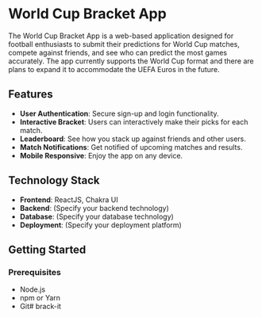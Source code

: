 # World Cup Bracket App

The World Cup Bracket App is a web-based application designed for football enthusiasts to submit their predictions for World Cup matches, compete against friends, and see who can predict the most games accurately. The app currently supports the World Cup format and there are plans to expand it to accommodate the UEFA Euros in the future.

## Features

- **User Authentication**: Secure sign-up and login functionality.
- **Interactive Bracket**: Users can interactively make their picks for each match.
- **Leaderboard**: See how you stack up against friends and other users.
- **Match Notifications**: Get notified of upcoming matches and results.
- **Mobile Responsive**: Enjoy the app on any device.

## Technology Stack

- **Frontend**: ReactJS, Chakra UI
- **Backend**: (Specify your backend technology)
- **Database**: (Specify your database technology)
- **Deployment**: (Specify your deployment platform)

## Getting Started

### Prerequisites

- Node.js
- npm or Yarn
- Git# brack-it
